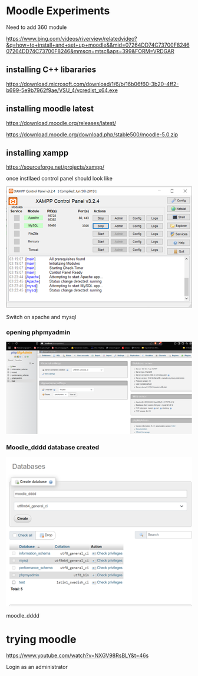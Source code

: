 # Moodle Experiments

Need to add 360 module

https://www.bing.com/videos/riverview/relatedvideo?&q=how+to+install+and+set+up+moodle&&mid=07264DD74C73700F824607264DD74C73700F8246&mmscn=mtsc&aps=399&FORM=VRDGAR

## installing C++ libararies

https://download.microsoft.com/download/1/6/b/16b06f60-3b20-4ff2-b699-5e9b7962f9ae/VSU_4/vcredist_x64.exe

## installing moodle latest

https://download.moodle.org/releases/latest/

https://download.moodle.org/download.php/stable500/moodle-5.0.zip


## installing xampp

https://sourceforge.net/projects/xampp/

once instllaed control panel should look like

![xampp](image.png)

Switch on apache and mysql

### opening phpmyadmin

![](2025-06-04-16-17-39.png)

### Moodle_dddd database created

![alt text](image-1.png)

moodle_dddd

# trying moodle

https://www.youtube.com/watch?v=NXGV98RsBLY&t=46s

Login as an administrator


